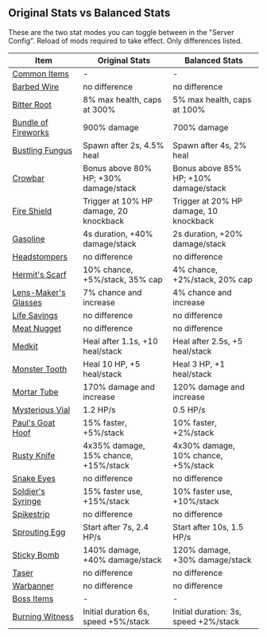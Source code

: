 ## Original Stats vs Balanced Stats

These are the two stat modes you can toggle between in the "Server Config". Reload of mods required to take effect.
Only differences listed. 

| Item | Original Stats | Balanced Stats |
|-|-|-|
| [Common Items](#commonitems)<a name="commonitems"></a>|-|-|
| [Barbed Wire](#barbedwire)<a name="barbedwire"></a> | no difference | no difference |
| [Bitter Root](#bitterroot)<a name="bitterroot"></a> | 8% max health, caps at 300% | 5% max health, caps at 100% |
| [Bundle of Fireworks](#bundleoffireworks)<a name="bundleoffireworks"></a> | 900% damage | 700% damage|
| [Bustling Fungus](#bustlingfungus)<a name="bustlingfungus"></a> | Spawn after 2s, 4.5% heal | Spawn after 4s, 2% heal |
| [Crowbar](#crowbar)<a name="crowbar"></a> | Bonus above 80% HP; +30% damage/stack | Bonus above 85% HP;  +10% damage/stack |
| [Fire Shield](#fireshield)<a name="fireshield"></a> | Trigger at 10% HP damage, 20 knockback | Trigger at 20% HP damage, 10 knockback |
| [Gasoline](#gasoline)<a name="gasoline"></a> | 4s duration, +40% damage/stack | 2s duration, +20% damage/stack |
| [Headstompers](#headstompers)<a name="headstompers"></a> | no difference | no difference |
| [Hermit's Scarf](#hermitsscarf)<a name="hermitsscarf"></a> | 10% chance, +5%/stack, 35% cap | 4% chance, +2%/stack, 20% cap |
| [Lens-Maker's Glasses](#lensmakersglasses)<a name="lensmakersglasses"></a> | 7% chance and increase | 4% chance and increase |
| [Life Savings](#lifesavings)<a name="lifesavings"></a> | no difference | no difference |
| [Meat Nugget](#meatnugget)<a name="meatnugget"></a> | no difference | no difference |
| [Medkit](#medkit)<a name="medkit"></a> | Heal after 1.1s, +10 heal/stack | Heal after 2.5s, +5 heal/stack |
| [Monster Tooth](#monstertooth)<a name="monstertooth"></a> | Heal 10 HP, +5 heal/stack | Heal 3 HP, +1 heal/stack |
| [Mortar Tube](#mortartube)<a name="mortartube"></a> | 170% damage and increase | 120% damage and increase |
| [Mysterious Vial](#mysteriousvial)<a name="mysteriousvial"></a> | 1.2 HP/s | 0.5 HP/s |
| [Paul's Goat Hoof](#paulsgoathoof)<a name="paulsgoathoof"></a> | 15% faster, +5%/stack | 10% faster, +2%/stack |
| [Rusty Knife](#rustyknife)<a name="rustyknife"></a> | 4x35% damage, 15% chance, +15%/stack | 4x30% damage, 10% chance, +5%/stack |
| [Snake Eyes](#snakeeyes)<a name="snakeeyes"></a> | no difference | no difference |
| [Soldier's Syringe](#soldierssyringe)<a name="soldierssyringe"></a> | 15% faster use, +15%/stack | 10% faster use, +10%/stack |
| [Spikestrip](#spikestrip)<a name="spikestrip"></a> | no difference | no difference |
| [Sprouting Egg](#sproutingegg)<a name="sproutingegg"></a> | Start after 7s, 2.4 HP/s | Start after 10s, 1.5 HP/s |
| [Sticky Bomb](#stickybomb)<a name="stickybomb"></a> | 140% damage, +40% damage/stack | 120% damage, +30% damage/stack |
| [Taser](#taser)<a name="taser"></a> | no difference | no difference |
| [Warbanner](#warbanner)<a name="warbanner"></a> | no difference | no difference |
| [Boss Items](#bossitems)<a name="bossitems"></a> | - | - |
| [Burning Witness](#burningwitness)<a name="burningwitness"></a> | Initial duration 6s, speed +5%/stack | Initial duration: 3s, speed +2%/stack |
